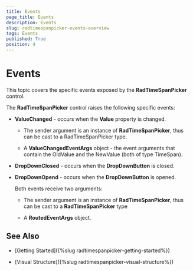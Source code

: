 ```yaml
---
title: Events
page_title: Events
description: Events
slug: radtimespanpicker-events-overview
tags: Events
published: True
position: 4
---
```


# Events

This topic covers the specific events exposed by the __RadTimeSpanPicker__ control.

The __RadTimeSpanPicker__ control raises the following specific events:

* __ValueChanged__ - occurs when the __Value__ property is changed.

	* The sender argument is an instance of __RadTimeSpanPicker__, thus can be cast to a RadTimeSpanPicker type.

	* A __ValueChangedEventArgs__ object - the event arguments that contain the OldValue and the NewValue (both of type TimeSpan).

* __DropDownClosed__ - occurs when the __DropDownButton__ is closed.

* __DropDownOpend__ - occurs when the __DropDownButton__ is opened.

	Both events receive two arguments:

	* The sender argument is an instance of __RadTimeSpanPicker__, thus can be cast to a __RadTimeSpanPicker__ type

	* A __RoutedEventArgs__ object.

## See Also

 * [Getting Started]({%slug radtimespanpicker-getting-started%})
 
 * [Visual Structure]({%slug radtimespanpicker-visual-structure%})
